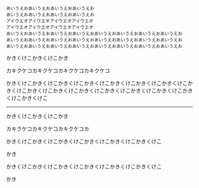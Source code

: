 ```
あいうえおあいうえおあいうえおあいうえお
あいうえおあいうえおあいうえおあいうえお
アイウエオアイウエオアイウエオアイウエオ
アイウエオアイウエオアイウエオアイウエオ
あいうえおあいうえおあいうえおあいうえおあいうえおあいうえおあいうえおあいうえお
あいうえおあいうえおあいうえおあいうえおあいうえおあいうえおあいうえおあいうえお
あいうえおあいうえおあいうえおあいうえおあいうえおあいうえおあいうえおあいうえお
```

かきくけこかきくけこかき

カキクケコカキクケコカキクケコカキクケコ

かきくけこかきくけこかきくけこかきくけこかきくけこかきくけこかきくけこかきくけこかきくけこかきくけこかきくけこかきくけこかきくけこかきくけこかきくけこかきくけこ

------------------

かきくけこかきくけこかき

カキクケコカキクケコカキクケコカ

かきくけこかきくけこかきくけこかきくけこかきくけこかきくけこ

かき

かきくけこかきくけこかきくけこかきくけこかきくけこかきくけこ

かき
